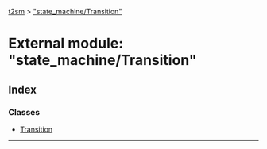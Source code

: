[t2sm](../README.md) > ["state_machine/Transition"](../modules/_state_machine_transition_.md)

# External module: "state_machine/Transition"

## Index

### Classes

* [Transition](../classes/_state_machine_transition_.transition.md)

---

